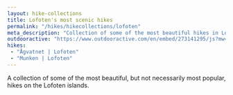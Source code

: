 ```yaml
---
layout: hike-collections
title: Lofoten's most scenic hikes
permalink: "/hikes/hikecollections/lofoten"
meta_description: "Collection of some of the most beautiful hikes in Lofoten, Norway"
outdooractive: "https://www.outdooractive.com/en/embed/273141295/js?mw=false&usr=4imcb1&key=USR-LKA30EGO-EMWGMIS4-4OSSTG7J"
hikes:
 - "Ågvatnet | Lofoten"
 - "Munken | Lofoten"
---
```

A collection of some of the most beautiful, but not necessarily most popular, hikes on the Lofoten islands.